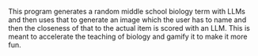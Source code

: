 This program generates a random middle school biology term with LLMs and then uses that to generate an image which the user has to name and then the closeness of that to the actual item is scored with an LLM. This is meant to accelerate the teaching of biology and gamify it to make it more fun.
